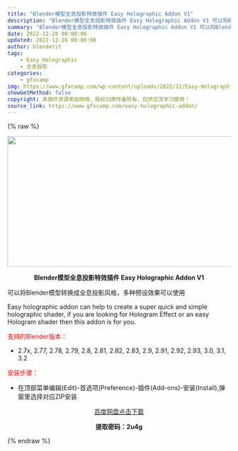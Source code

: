 ```yaml
---
title: "Blender模型全息投影特效插件 Easy Holographic Addon V1"
description: "Blender模型全息投影特效插件 Easy Holographic Addon V1 可以将Blender模型转换成全息投影风格，多种预设效果可以使用 Easy holographic addon ..."
summary: "Blender模型全息投影特效插件 Easy Holographic Addon V1 可以将Blender模型转换成全息投影风格，多种预设效果可以使用 Easy holographic addon ..."
date: 2022-12-28 00:00:00
updated: 2022-12-28 00:00:00
author: blenderit
tags: 
    - Easy Holographic
    - 全息投影
categories:
    - gfxcamp
img: https://www.gfxcamp.com/wp-content/uploads/2022/12/Easy-Holographic-Addon.jpg
showGetMethod: false
copyright: 本插件资源来自网络，版权归原作者所有，仅供交流学习使用！
source_link: https://www.gfxcamp.com/easy-holographic-addon/
---
```


{% raw %}
<div><p><img decoding="async" class="aligncenter size-full wp-image-109211" src="https://www.gfxcamp.com/wp-content/uploads/2022/12/Easy-Holographic-Addon.jpg" data-src="https://www.gfxcamp.com/wp-content/uploads/2022/12/Easy-Holographic-Addon.jpg" alt="" width="590" height="295" data-srcset="https://www.gfxcamp.com/wp-content/uploads/2022/12/Easy-Holographic-Addon.jpg 590w, https://www.gfxcamp.com/wp-content/uploads/2022/12/Easy-Holographic-Addon-150x75.jpg 150w" data-sizes="(max-width: 590px) 100vw, 590px"></p><p style="text-align: center;"><strong>Blender模型全息投影特效插件 Easy Holographic Addon V1</strong></p><p>可以将Blender模型转换成全息投影风格，多种预设效果可以使用</p><p>Easy holographic addon can help to create a super quick and simple holographic shader, if you are looking for Hologram Effect or an easy Hologram shader then this addon is for you.</p><p style="text-align: left;"><span style="color: #ff0000;">支持的Blender版本：</span></p><ul>
<li style="text-align: left;">2.7x, 2.77, 2.78, 2.79, 2.8, 2.81, 2.82, 2.83, 2.9, 2.91, 2.92, 2.93, 3.0, 3.1, 3.2</li>
</ul><p style="text-align: left;"><span style="color: #ff0000;">安装步骤：</span></p><ul>
<li>在顶部菜单编辑(Edit)-首选项(Preference)-插件(Add-ons)-安装(Install),弹窗里选择对应ZIP安装</li>
</ul><p style="text-align: center;"><a class="maxbutton-3 maxbutton maxbutton-baidu" target="_blank" rel="noopener" href="https://pan.baidu.com/s/1w1GO9O-nqjiO8GmK7VPqGg?pwd=2u4g"><span class="mb-text">百度网盘点击下载</span></a></p><p style="text-align: center;"><strong>提取密码：2u4g</strong></p></div>
<div style="display: none">gfxcamp</div>
{% endraw %}